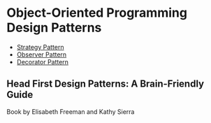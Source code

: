 # Object-Oriented Programming Design Patterns

   * [Strategy Pattern](https://github.com/Matteries/Practice-Code/tree/master/Design%20Patterns/Strategy%20Pattern)
   * [Observer Pattern](https://github.com/Matteries/Practice-Code/tree/master/Design%20Patterns/Observer%20Pattern)
   * [Decorator Pattern](https://github.com/Matteries/Practice-Code/tree/master/Design%20Patterns/Decorator%20Pattern)

## Head First Design Patterns: A Brain-Friendly Guide
Book by Elisabeth Freeman and Kathy Sierra